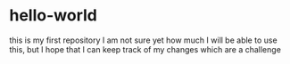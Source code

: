# hello-world
this is my first repository
I am not sure yet how much I will be able to use this, but I hope
that I can keep track of my changes which are a challenge
